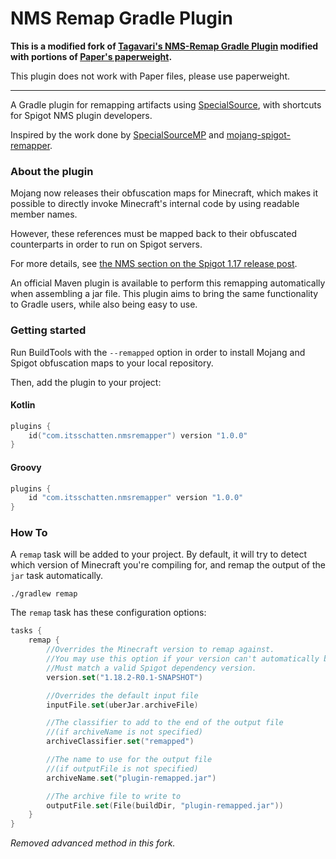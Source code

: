 # NMS Remap Gradle Plugin

**This is a modified fork of [Tagavari's NMS-Remap Gradle Plugin](https://github.com/tagavari/nms-remap) modified with
portions of [Paper's paperweight](https://github.com/PaperMC/paperweight).**

This plugin does not work with Paper files, please use paperweight.

---

A Gradle plugin for remapping artifacts using [SpecialSource](https://github.com/md-5/SpecialSource),
with shortcuts for Spigot NMS plugin developers.

Inspired by the work done by
[SpecialSourceMP](https://github.com/agaricusb/SpecialSourceMP) and
[mojang-spigot-remapper](https://github.com/patrick-choe/mojang-spigot-remapper).

### About the plugin

Mojang now releases their obfuscation maps for Minecraft,
which makes it possible to directly invoke Minecraft's internal code
by using readable member names.

However, these references must be mapped back to their obfuscated
counterparts in order to run on Spigot servers.

For more details,
see [the NMS section on the Spigot 1.17 release post](https://www.spigotmc.org/threads/spigot-bungeecord-1-17-1-17-1.510208/#post-4184317).

An official Maven plugin is available to perform this remapping automatically when assembling a jar file.
This plugin aims to bring the same functionality to Gradle users, while also being easy to use.

### Getting started

Run BuildTools with the `--remapped` option
in order to install Mojang and Spigot obfuscation maps to your local repository.

Then, add the plugin to your project:

#### Kotlin

```kotlin
plugins {
    id("com.itsschatten.nmsremapper") version "1.0.0"
}
```

#### Groovy

```groovy
plugins {
    id "com.itsschatten.nmsremapper" version "1.0.0"
}
```

### How To

A `remap` task will be added to your project.
By default, it will try to detect which version of Minecraft you're compiling for,
and remap the output of the `jar` task automatically.

```shell
./gradlew remap
```

The `remap` task has these configuration options:

```kotlin
tasks {
    remap {
        //Overrides the Minecraft version to remap against.
        //You may use this option if your version can't automatically be detected.
        //Must match a valid Spigot dependency version.
        version.set("1.18.2-R0.1-SNAPSHOT")

        //Overrides the default input file
        inputFile.set(uberJar.archiveFile)

        //The classifier to add to the end of the output file
        //(if archiveName is not specified)
        archiveClassifier.set("remapped")

        //The name to use for the output file
        //(if outputFile is not specified)
        archiveName.set("plugin-remapped.jar")

        //The archive file to write to
        outputFile.set(File(buildDir, "plugin-remapped.jar"))
    }
}
```

_Removed advanced method in this fork._

